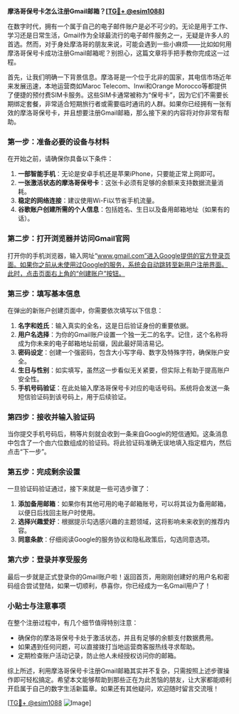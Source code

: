 **摩洛哥保号卡怎么注册Gmail邮箱？[[TG💪+ @esim1088](https://t.me/s/esim1088)]**

在数字时代，拥有一个属于自己的电子邮件账户是必不可少的。无论是用于工作、学习还是日常生活，Gmail作为全球最流行的电子邮件服务之一，无疑是许多人的首选。然而，对于身处摩洛哥的朋友来说，可能会遇到一些小麻烦——比如如何用摩洛哥保号卡成功注册Gmail邮箱呢？别担心，这篇文章将手把手教你完成这一过程。

首先，让我们明确一下背景信息。摩洛哥是一个位于北非的国家，其电信市场近年来发展迅速，本地运营商如Maroc Telecom、Inwi和Orange Morocco等都提供了便捷的预付费SIM卡服务。这些SIM卡通常被称为“保号卡”，因为它们不需要长期绑定套餐，非常适合短期旅行者或需要临时通讯的人群。如果你已经拥有一张有效的摩洛哥保号卡，并且想要注册Gmail邮箱，那么接下来的内容将对你非常有帮助。

### 第一步：准备必要的设备与材料

在开始之前，请确保你具备以下条件：
1. **一部智能手机**：无论是安卓手机还是苹果iPhone，只要能正常上网即可。
2. **一张激活状态的摩洛哥保号卡**：这张卡必须有足够的余额来支持数据流量消耗。
3. **稳定的网络连接**：建议使用Wi-Fi以节省手机流量。
4. **谷歌账户创建所需的个人信息**：包括姓名、生日以及备用邮箱地址（如果有的话）。

### 第二步：打开浏览器并访问Gmail官网

打开你的手机浏览器，输入网址“www.gmail.com”进入Google提供的官方登录页面。如果你之前从未使用过Google的服务，系统会自动跳转至新用户注册界面。此时，点击页面右上角的“创建账户”按钮。

### 第三步：填写基本信息

在弹出的新账户创建页面中，你需要依次填写以下信息：
1. **名字和姓氏**：输入真实的全名，这是日后验证身份的重要依据。
2. **用户名选择**：为你的Gmail账户设置一个独一无二的名字。记住，这个名称将成为你未来的电子邮箱地址前缀，因此最好简洁易记。
3. **密码设定**：创建一个强密码，包含大小写字母、数字及特殊字符，确保账户安全。
4. **生日与性别**：如实填写，虽然这一步看似无关紧要，但实际上有助于提高账户安全性。
5. **手机号码验证**：在此处输入摩洛哥保号卡对应的电话号码。系统将会发送一条短信验证码到该号码上，用于后续验证。

### 第四步：接收并输入验证码

当你提交手机号码后，稍等片刻就会收到一条来自Google的短信通知。这条消息中包含了一个由六位数组成的验证码。将此验证码准确无误地填入指定框内，然后点击“下一步”。

### 第五步：完成剩余设置

一旦验证码验证通过，接下来就是一些可选步骤了：
1. **添加备用邮箱**：如果你有其他可用的电子邮箱账号，可以将其设为备用邮箱，以便日后找回主账户时使用。
2. **选择兴趣爱好**：根据提示勾选感兴趣的主题领域，这将影响未来收到的推荐内容。
3. **同意条款**：仔细阅读Google的服务协议和隐私政策后，勾选同意选项。

### 第六步：登录并享受服务

最后一步就是正式登录你的Gmail账户啦！返回首页，用刚刚创建好的用户名和密码组合尝试登陆，如果一切顺利，恭喜你，你已经成为一名Gmail用户了！

### 小贴士与注意事项

在整个注册过程中，有几个细节值得特别注意：
- 确保你的摩洛哥保号卡处于激活状态，并且有足够的余额支付数据费用。
- 如果遇到任何问题，可以直接拨打当地运营商客服热线寻求帮助。
- 定期检查账户活动记录，防止他人未经授权访问你的邮箱。

综上所述，利用摩洛哥保号卡注册Gmail邮箱其实并不复杂，只需按照上述步骤操作即可轻松搞定。希望本文能够帮助到那些正在为此苦恼的朋友，让大家都能顺利开启属于自己的数字生活新篇章。如果还有其他疑问，欢迎随时留言交流哦！

[[TG💪+ @esim1088](https://t.me/s/esim1088) ![Image](https://i.postimg.cc/4NQfJmqS/Snipaste-2025-05-13-00-14-12.png)]